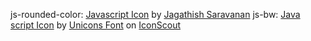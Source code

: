 js-rounded-color: <a href="https://iconscout.com/icons/javascript" target="_blank">Javascript Icon</a> by <a href="https://iconscout.com/contributors/jagathish" target="_blank">Jagathish Saravanan</a>
js-bw: <a href="https://iconscout.com/icons/java-script" target="_blank">Java script Icon</a> by <a href="https://iconscout.com/contributors/unicons">Unicons Font</a> on <a href="https://iconscout.com">IconScout</a>